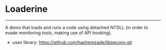 # Loaderine
---
A demo that loads and runs a code using detached NTDLL (in order to evade monitoring tools, making use of API hooking).

+ uses library:
https://github.com/hasherezade/libpeconv.git <br/>
